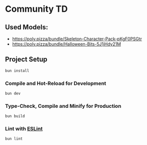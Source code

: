 # Community TD

## Used Models:

-   https://poly.pizza/bundle/Skeleton-Character-Pack-pKgF0PSGtr
-   https://poly.pizza/bundle/Halloween-Bits-5J1jHdy21M

## Project Setup

```sh
bun install
```

### Compile and Hot-Reload for Development

```sh
bun dev
```

### Type-Check, Compile and Minify for Production

```sh
bun build
```

### Lint with [ESLint](https://eslint.org/)

```sh
bun lint
```
